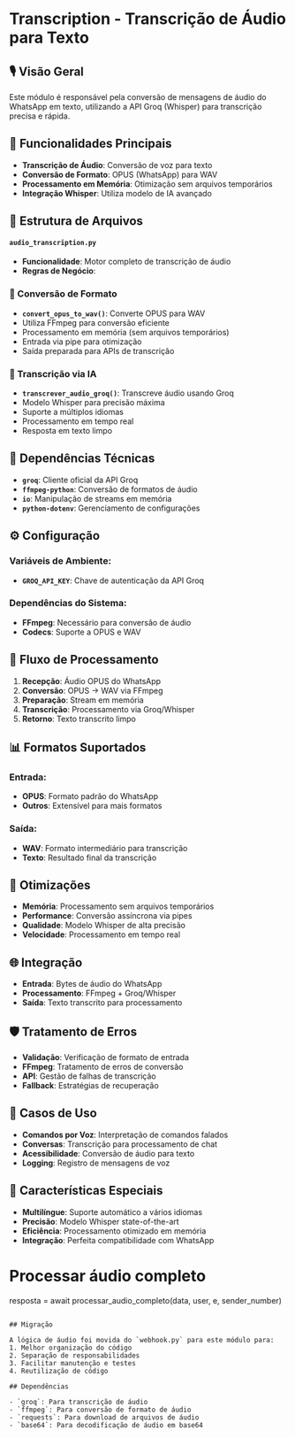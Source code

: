# Transcription - Transcrição de Áudio para Texto

## 🎙️ Visão Geral
Este módulo é responsável pela conversão de mensagens de áudio do WhatsApp em texto, utilizando a API Groq (Whisper) para transcrição precisa e rápida.

## 🎯 Funcionalidades Principais
- **Transcrição de Áudio**: Conversão de voz para texto
- **Conversão de Formato**: OPUS (WhatsApp) para WAV
- **Processamento em Memória**: Otimização sem arquivos temporários
- **Integração Whisper**: Utiliza modelo de IA avançado

## 📁 Estrutura de Arquivos

#### `audio_transcription.py`
- **Funcionalidade**: Motor completo de transcrição de áudio
- **Regras de Negócio**:

### 🔄 Conversão de Formato
- **`convert_opus_to_wav()`**: Converte OPUS para WAV
- Utiliza FFmpeg para conversão eficiente
- Processamento em memória (sem arquivos temporários)
- Entrada via pipe para otimização
- Saída preparada para APIs de transcrição

### 🎤 Transcrição via IA
- **`transcrever_audio_groq()`**: Transcreve áudio usando Groq
- Modelo Whisper para precisão máxima
- Suporte a múltiplos idiomas
- Processamento em tempo real
- Resposta em texto limpo

## 🔧 Dependências Técnicas
- **`groq`**: Cliente oficial da API Groq
- **`ffmpeg-python`**: Conversão de formatos de áudio
- **`io`**: Manipulação de streams em memória
- **`python-dotenv`**: Gerenciamento de configurações

## ⚙️ Configuração
### Variáveis de Ambiente:
- **`GROQ_API_KEY`**: Chave de autenticação da API Groq

### Dependências do Sistema:
- **FFmpeg**: Necessário para conversão de áudio
- **Codecs**: Suporte a OPUS e WAV

## 🔄 Fluxo de Processamento
1. **Recepção**: Áudio OPUS do WhatsApp
2. **Conversão**: OPUS → WAV via FFmpeg
3. **Preparação**: Stream em memória
4. **Transcrição**: Processamento via Groq/Whisper
5. **Retorno**: Texto transcrito limpo

## 📊 Formatos Suportados
### Entrada:
- **OPUS**: Formato padrão do WhatsApp
- **Outros**: Extensível para mais formatos

### Saída:
- **WAV**: Formato intermediário para transcrição
- **Texto**: Resultado final da transcrição

## 🚀 Otimizações
- **Memória**: Processamento sem arquivos temporários
- **Performance**: Conversão assíncrona via pipes
- **Qualidade**: Modelo Whisper de alta precisão
- **Velocidade**: Processamento em tempo real

## 🌐 Integração
- **Entrada**: Bytes de áudio do WhatsApp
- **Processamento**: FFmpeg + Groq/Whisper
- **Saída**: Texto transcrito para processamento

## 🛡️ Tratamento de Erros
- **Validação**: Verificação de formato de entrada
- **FFmpeg**: Tratamento de erros de conversão
- **API**: Gestão de falhas de transcrição
- **Fallback**: Estratégias de recuperação

## 📱 Casos de Uso
- **Comandos por Voz**: Interpretação de comandos falados
- **Conversas**: Transcrição para processamento de chat
- **Acessibilidade**: Conversão de áudio para texto
- **Logging**: Registro de mensagens de voz

## 📝 Características Especiais
- **Multilíngue**: Suporte automático a vários idiomas
- **Precisão**: Modelo Whisper state-of-the-art
- **Eficiência**: Processamento otimizado em memória
- **Integração**: Perfeita compatibilidade com WhatsApp

# Processar áudio completo
resposta = await processar_audio_completo(data, user, e, sender_number)
```

## Migração

A lógica de áudio foi movida do `webhook.py` para este módulo para:
1. Melhor organização do código
2. Separação de responsabilidades
3. Facilitar manutenção e testes
4. Reutilização de código

## Dependências

- `groq`: Para transcrição de áudio
- `ffmpeg`: Para conversão de formato de áudio
- `requests`: Para download de arquivos de áudio
- `base64`: Para decodificação de áudio em base64
